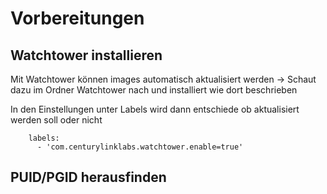 # Vorbereitungen
## Watchtower installieren
Mit Watchtower können images automatisch aktualisiert werden
-> Schaut dazu im Ordner Watchtower nach und installiert wie dort beschrieben

In den Einstellungen unter Labels wird dann entschiede ob aktualisiert werden soll oder nicht
```
    labels:
      - 'com.centurylinklabs.watchtower.enable=true'
```
## PUID/PGID herausfinden

